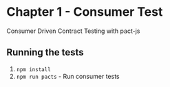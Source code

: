 # Chapter 1 - Consumer Test

Consumer Driven Contract Testing with pact-js

## Running the tests

1. `npm install`
2. `npm run pacts` - Run consumer tests
